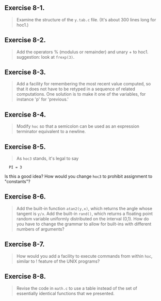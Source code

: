 ## Exercise 8-1.
> Examine the structure of the `y.tab.c` file. (It's about 300 lines long for hoc1.)

## Exercise 8-2.
> Add the operators % (modulus or remainder) and unary + to hoc1. suggestion: look at `frexp(3)`.

## Exercise 8-3.
> Add a facility for remembering the most recent value computed, so that it does not have to be retyped in a sequence of related computations. One solution is to make it one of the variables, for instance 'p' for 'previous.'

## Exercise 8-4.
> Modify `hoc` so that a semicolon can be used as an expression terminator equivalent to a newline.

## Exercise 8-5.
> As `hoc3` stands, it's legal to say
```
  PI = 3
```
Is this a good idea? How would you change `hoc3` to prohibit assignment to "constants"?

## Exercise 8-6.
> Add the built-in function `atan2(y,x)`, which returns the angle whose tangent is `y/x`. Add the built-in `rand()`, which returns a floating point random variable uniformly distributed on the interval (0,1). How do you have to change the grammar to allow for built-ins with different numbers of arguments?

## Exercise 8-7.
> How would you add a facility to execute commands from within `hoc`, similar to ! feature of the UNIX programs?

## Exercise 8-8.
> Revise the code in `math.c` to use a table instead of the set of essentially identical functions that we presented. 
